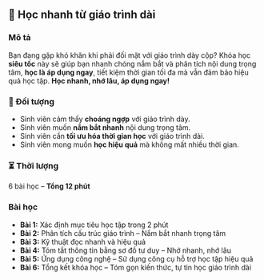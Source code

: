 ## 📌 Học nhanh từ giáo trình dài  

### Mô tả  
Bạn đang gặp khó khăn khi phải đối mặt với giáo trình dày cộp? Khóa học **siêu tốc** này sẽ giúp bạn nhanh chóng nắm bắt và phân tích nội dung trọng tâm, **học là áp dụng ngay**, tiết kiệm thời gian tối đa mà vẫn đảm bảo hiệu quả học tập. **Học nhanh, nhớ lâu, áp dụng ngay!**  

### 🎯 Đối tượng  
- Sinh viên cảm thấy **choáng ngợp** với giáo trình dày.  
- Sinh viên muốn **nắm bắt nhanh** nội dung trọng tâm.  
- Sinh viên cần **tối ưu hóa thời gian học** với giáo trình dài.  
- Sinh viên mong muốn **học hiệu quả** mà không mất nhiều thời gian.  

### ⏳ Thời lượng  
6 bài học – **Tổng 12 phút**  

### Bài học  
- **Bài 1:** Xác định mục tiêu học tập trong 2 phút  
- **Bài 2:** Phân tích cấu trúc giáo trình – Nắm bắt nhanh trọng tâm  
- **Bài 3:** Kỹ thuật đọc nhanh và hiệu quả  
- **Bài 4:** Tóm tắt thông tin bằng sơ đồ tư duy – Nhớ nhanh, nhớ lâu  
- **Bài 5:** Ứng dụng công nghệ – Sử dụng công cụ hỗ trợ học tập hiệu quả  
- **Bài 6:** Tổng kết khóa học – Tóm gọn kiến thức, tự tin học giáo trình dài